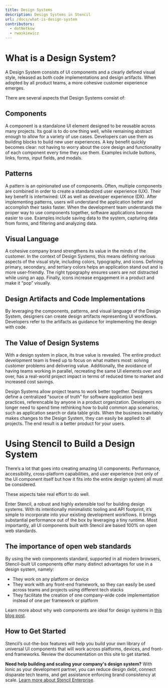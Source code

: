 ```yaml
---
title: Design Systems
description: Design Systems in Stencil
url: /docs/what-is-design-system
contributors:
  - dotNetkow
  - rwaskiewicz
---
```


# What is a Design System?

A Design System consists of UI components and a clearly defined visual style, released as both code implementations and design artifacts.
When adopted by all product teams, a more cohesive customer experience emerges.

There are several aspects that Design Systems consist of:

## Components
A component is a standalone UI element designed to be reusable across many projects.
Its goal is to do one thing well, while remaining abstract enough to allow for a variety of use cases.
Developers can use them as building blocks to build new user experiences.
A key benefit quickly becomes clear: not having to worry about the core design and functionality of each component every time they use them.
Examples include buttons, links, forms, input fields, and modals.

## Patterns
A pattern is an opinionated use of components. 
Often, multiple components are combined in order to create a standardized user experience (UX).
Their key benefit is intertwined: UX as well as developer experience (DX).
After implementing patterns, users will understand the application better and accomplish their tasks faster.
When the development team understands the proper way to use components together, software applications become easier to use.
Examples include saving data to the system, capturing data from forms, and filtering and analyzing data.

## Visual Language
A cohesive company brand strengthens its value in the minds of the customer. 
In the context of Design Systems, this means defining various aspects of the visual style, including colors, typography, and icons.
Defining primary, secondary, and tertiary colors helps an application stand out and is more user-friendly.
The right typography ensures users are not distracted while using an app.
Finally, icons increase engagement in a product and make it “pop” visually.

## Design Artifacts and Code Implementations
By leveraging the components, patterns, and visual language of the Design System, designers can create design artifacts representing UI workflows.
Developers refer to the artifacts as guidance for implementing the design with code.

## The Value of Design Systems
With a design system in place, its true value is revealed.
The entire product development team is freed up to focus on what matters most: solving customer problems and delivering value. 
Additionally, the avoidance of having teams working in parallel, recreating the same UI elements over and over, has a real-world project impact in terms of reduced time to market and increased cost savings.

Design Systems allow project teams to work better together.
Designers define a centralized “source of truth” for software application best practices, referencable by anyone in a product organization.
Developers no longer need to spend time rethinking how to build common app scenarios, such as application search or data table grids.
When the business inevitably makes changes to the Design System, they can easily be applied to all projects.
The end result is a better product for your users.

# Using Stencil to Build a Design System

There’s a lot that goes into creating amazing UI components.
Performance, accessibility, cross-platform capabilities, and user experience (not only of the UI component itself but how it fits into the entire design system) all must be considered.

These aspects take real effort to do well.

Enter Stencil, a robust and highly extensible tool for building design systems.
With its intentionally minimalistic tooling and API footprint, it’s simple to incorporate into your existing development workflows.
It brings substantial performance out of the box by leveraging a tiny runtime.
Most importantly, all UI components built with Stencil are based 100% on open web standards.

## The importance of open web standards
By using the web components standard, supported in all modern browsers, Stencil-built UI components offer many distinct advantages for use in a design system, namely:

* They work on any platform or device
* They work with any front-end framework, so they can easily be used across teams and projects using different tech stacks
* They facilitate the creation of one company-wide code implementation instead of one per framework or platform

Learn more about why web components are ideal for design systems in [this blog post](https://blog.ionicframework.com/5-reasons-web-components-are-perfect-for-design-systems/).

## How to Get Started
Stencil’s out-the-box features will help you build your own library of universal UI components that will work across platforms, devices, and front-end frameworks.
Review the documentation on this site to get started.

__Need help building and scaling your company's design system?__
With Ionic as your development partner, you can reduce design debt, connect disparate tech teams, and get assistance enforcing brand consistency at scale. 
[Learn more about Stencil Enterprise](https://ionic.io/products/stencil).
